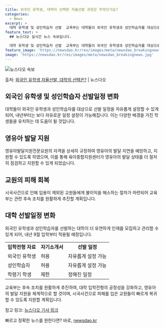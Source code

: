 ```yaml
---
title: 외국인 유학생, 대학이 선택한 자율선발 과정은 무엇인가요?
categories:
  - News
excerpt: >
  대학 유학생 및 성인학습자 선발  교육부는 대학들이 외국인 유학생과 성인학습자를 대상으로 선발 일정을 자유롭…
feature_text: >
  ## 뉴스다오 실시간 뉴스 속보입니다.

  대학 유학생 및 성인학습자 선발  교육부는 대학들이 외국인 유학생과 성인학습자를 대상으로 선발 일정을 자유롭…
feature_image: 'https://newsdao.kr/res/images/meta/newsdao_breakingnews.jpg'
image: 'https://newsdao.kr/res/images/meta/newsdao_breakingnews.jpg'
---
```


![뉴스다오 속보](https://newsdao.kr/res/images/meta/newsdao_breakingnews.jpg)

<p>출처: <a href="https://newsdao.kr/4560" rel="dofollow">외국인 유학생 자율선발, 대학의 선택은?</a> | 뉴스다오</p>

<h2 data-ke-size="size26">외국인 유학생 및 성인학습자 선발일정 변화</h2>
<p data-ke-size="size16">대학들이 외국인 유학생과 성인학습자를 대상으로 선발 일정을 자유롭게 설정할 수 있게 되어, 내년부터는 보다 자유로운 일정 설정이 가능해집니다. 이는 다양한 배경을 가진 학생들을 유치하는 데 도움이 될 것입니다.</p>

<h2 data-ke-size="size26">영유아 발달 지원</h2>
<p data-ke-size="size16">영유아발달지원전문요원의 자격을 상세히 규정하여 영유아의 발달 지연을 예방하고, 지원할 수 있도록 하였으며, 이를 통해 육아종합지원센터가 영유아의 발달 상태를 더 철저히 점검하고 지원할 수 있게 되었습니다.</p>

<h2 data-ke-size="size26">교원의 피해 회복</h2>
<p data-ke-size="size16">시국사건으로 인해 임용이 제외된 교원들에게 불이익을 해소하는 절차가 마련되어 교육부는 관련 후속 조치를 원활하게 추진할 계획입니다.</p>

<h2 data-ke-size="size26">대학 선발일정 변화</h2>
<p data-ke-size="size16">외국인 유학생과 성인학습자를 선발하는 대학이 더 유연하게 인재를 모집하고 관리할 수 있게 되어, 내년 9월 입학부터 적용될 예정입니다.</p>

<table>
	<tr>
		<td style="text-align: center; height: 17px;"><b>입학전형 자료</b></td>
		<td style="text-align: center; height: 17px;"><b>자기소개서</b></td>
		<td style="text-align: center; height: 17px;"><b>선발 일정</b></td>
	</tr>
	<tr>
		<td>외국인 유학생</td>
		<td>허용</td>
		<td>자유롭게 설정 가능</td>
	</tr>
	<tr>
		<td>성인학습자</td>
		<td>허용</td>
		<td>자유롭게 설정 가능</td>
	</tr>
	<tr>
		<td>학령기 학생</td>
		<td>제한</td>
		<td>정해진 일정</td>
	</tr>
</table>

<p data-ke-size="size16">교육부는 후속 조치를 원활하게 추진하여, 대학 입학전형의 공정성을 강화하고, 영유아의 발달 지원을 체계적으로 할 것이며, 시국사건으로 피해를 입은 교원들이 빠르게 복귀할 수 있도록 지원할 계획입니다.</p>

참고 링크: <a href="https://newsdao.kr/4560">뉴스다오 기사 링크</a> 

빠르고 정확한 뉴스를 원한다면? 바로, <a href="https://newsdao.kr" rel="dofollow">newsdao.kr</a>


